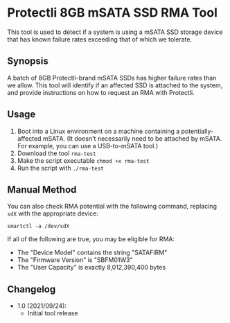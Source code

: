 # Protectli 8GB mSATA SSD RMA Tool

This tool is used to detect if a system is using a mSATA SSD storage device that has known failure rates exceeding that of which we tolerate.

## Synopsis

A batch of 8GB Protectli-brand mSATA SSDs has higher failure rates than we allow. This tool will identify if an affected SSD is attached to the system, and provide instructions on how to request an RMA with Protectli.

## Usage

1. Boot into a Linux environment on a machine containing a potentially-affected mSATA. (It doesn't necessarily need to be attached by mSATA. For example, you can use a USB-to-mSATA tool.)
1. Download the tool `rma-test`
1. Make the script executable `chmod +x rma-test`
1. Run the script with `./rma-test`

## Manual Method

You can also check RMA potential with the following command, replacing `sdX` with the appropriate device:

```
smartctl -a /dev/sdX
```

If all of the following are true, you may be eligible for RMA:

* The "Device Model" contains the string "SATAFIRM"
* The "Firmware Version" is "SBFM01W3"
* The "User Capacity" is exactly 8,012,390,400 bytes

## Changelog

* 1.0 (2021/09/24):
  * Initial tool release